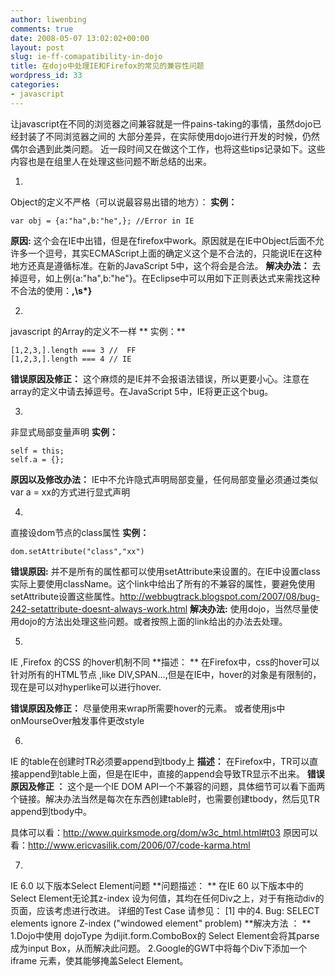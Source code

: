 ```yaml
---
author: liwenbing
comments: true
date: 2008-05-07 13:02:02+00:00
layout: post
slug: ie-ff-comapatibility-in-dojo
title: 在dojo中处理IE和Firefox的常见的兼容性问题
wordpress_id: 33
categories:
- javascript
---
```


让javascript在不同的浏览器之间兼容就是一件pains-taking的事情，虽然dojo已经封装了不同浏览器之间的 大部分差异，在实际使用dojo进行开发的时候，仍然偶尔会遇到此类问题。
近一段时间又在做这个工作，也将这些tips记录如下。这些内容也是在组里人在处理这些问题不断总结的出来。



	
  1. 
Object的定义不严格（可以说最容易出错的地方）：
**实例：**

    
    var obj = {a:"ha",b:"he",}; //Error in IE


**原因:**
这个会在IE中出错，但是在firefox中work。原因就是在IE中Object后面不允许多一个逗号，其实ECMAScript上面的确定义这个是不合法的，只能说IE在这种地方还真是遵循标准。在新的JavaScript 5中，这个将会是合法。
**解决办法：**
去掉逗号，如上例{a:"ha",b:"he"}。在Eclipse中可以用如下正则表达式来需找这种不合法的使用：**,\s*}**

	
  2. 
javascript 的Array的定义不一样
** 实例：**

    
    [1,2,3,].length === 3 //  FF
    [1,2,3,].length === 4 // IE


**错误原因及修正：**
这个麻烦的是IE并不会报语法错误，所以更要小心。注意在array的定义中请去掉逗号。在JavaScript 5中，IE将更正这个bug。

	
  3. 
 非显式局部变量声明
**实例：**

    
    self = this;
    self.a = {};


**原因以及修改办法：**
IE中不允许隐式声明局部变量，任何局部变量必须通过类似var a = xx的方式进行显式声明

	
  4. 
直接设dom节点的class属性
**实例：**

    
    dom.setAttribute("class","xx")


**错误原因:**
并不是所有的属性都可以使用setAttribute来设置的。在IE中设置class实际上要使用className。这个link中给出了所有的不兼容的属性，要避免使用setAttribute设置这些属性。http://webbugtrack.blogspot.com/2007/08/bug-242-setattribute-doesnt-always-work.html
**解决办法:**
使用dojo，当然尽量使用dojo的方法出处理这些问题。或者按照上面的link给出的办法去处理。

	
  5. 
IE ,Firefox 的CSS 的hover机制不同
**描述： **
在Firefox中，css的hover可以针对所有的HTML节点 ,like DIV,SPAN...,但是在IE中，hover的对象是有限制的，现在是可以对hyperlike可以进行hover.

**错误原因及修正：**
尽量使用<a></a>来wrap所需要hover的元素。
或者使用js中onMourseOver触发事件更改style

	
  6. 
IE 的table在创建时TR必须要append到tbody上
**描述：**
在Firefox中，TR可以直接append到table上面，但是在IE中，直接的append会导致TR显示不出来。
**错误原因及修正 ：**
这个是一个IE DOM API一个不兼容的问题，具体细节可以看下面两个链接。解决办法当然是每次在东西创建table时，也需要创建tbody，然后见TR append到tbody中。

具体可以看：http://www.quirksmode.org/dom/w3c_html.html#t03
原因可以看：http://www.ericvasilik.com/2006/07/code-karma.html

	
  7. 
IE 6.0 以下版本Select Element问题
**问题描述： **
在IE 60 以下版本中的Select Element无论其z-index 设为何值，其均在任何Div之上，对于有拖动div的页面，应该考虑进行改进。
详细的Test Case 请参见： [1] 中的4. Bug: SELECT elements ignore Z-index ("windowed element" problem)
**解决方法 ： **
1.Dojo中使用 dojoType 为dijit.form.ComboBox的 Select Element会将其parse成为input Box，从而解决此问题。
2.Google的GWT中将每个Div下添加一个iframe 元素，使其能够掩盖Select Element。


